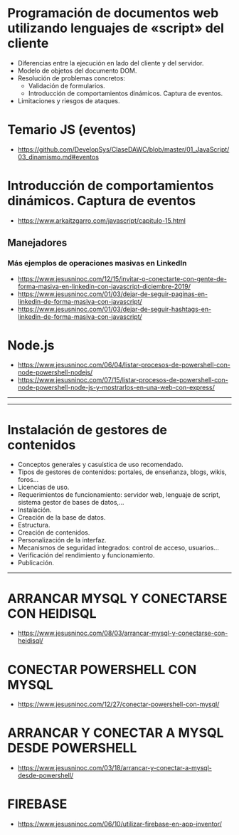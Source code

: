 # Programación de documentos web utilizando lenguajes de «script» del cliente
- Diferencias entre la ejecución en lado del cliente y del servidor.
- Modelo de objetos del documento DOM.
- Resolución de problemas concretos:
  - Validación de formularios.
  - Introducción de comportamientos dinámicos. Captura de eventos.
- Limitaciones y riesgos de ataques.

# Temario JS (eventos)
* https://github.com/DevelopSys/ClaseDAWC/blob/master/01_JavaScript/03_dinamismo.md#eventos

# Introducción de comportamientos dinámicos. Captura de eventos
* https://www.arkaitzgarro.com/javascript/capitulo-15.html

## Manejadores

### Más ejemplos de operaciones masivas en LinkedIn
* https://www.jesusninoc.com/12/15/invitar-o-conectarte-con-gente-de-forma-masiva-en-linkedin-con-javascript-diciembre-2019/
* https://www.jesusninoc.com/01/03/dejar-de-seguir-paginas-en-linkedin-de-forma-masiva-con-javascript/
* https://www.jesusninoc.com/01/03/dejar-de-seguir-hashtags-en-linkedin-de-forma-masiva-con-javascript/

# Node.js
* https://www.jesusninoc.com/06/04/listar-procesos-de-powershell-con-node-powershell-nodejs/
* https://www.jesusninoc.com/07/15/listar-procesos-de-powershell-con-node-powershell-node-js-y-mostrarlos-en-una-web-con-express/

-----------------
-----------------

# Instalación de gestores de contenidos
- Conceptos generales y casuística de uso recomendado.
- Tipos de gestores de contenidos: portales, de enseñanza, blogs, wikis, foros…
- Licencias de uso.
- Requerimientos de funcionamiento: servidor web, lenguaje de script, sistema gestor de bases de datos,…
- Instalación.
- Creación de la base de datos.
- Estructura.
- Creación de contenidos.
- Personalización de la interfaz.
- Mecanismos de seguridad integrados: control de acceso, usuarios…
- Verificación del rendimiento y funcionamiento.
- Publicación. 

--------------------

# ARRANCAR MYSQL Y CONECTARSE CON HEIDISQL
* https://www.jesusninoc.com/08/03/arrancar-mysql-y-conectarse-con-heidisql/ 

# CONECTAR POWERSHELL CON MYSQL
* https://www.jesusninoc.com/12/27/conectar-powershell-con-mysql/

# ARRANCAR Y CONECTAR A MYSQL DESDE POWERSHELL
* https://www.jesusninoc.com/03/18/arrancar-y-conectar-a-mysql-desde-powershell/

# FIREBASE
* https://www.jesusninoc.com/06/10/utilizar-firebase-en-app-inventor/

